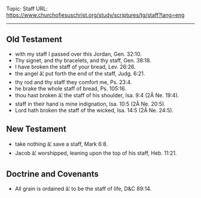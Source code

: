 Topic: Staff
URL: https://www.churchofjesuschrist.org/study/scriptures/tg/staff?lang=eng

---

## Old Testament

- with my staff I passed over this Jordan, Gen. 32:10.
- Thy signet, and thy bracelets, and thy staff, Gen. 38:18.
- I have broken the staff of your bread, Lev. 26:26.
- the angel â¦ put forth the end of the staff, Judg. 6:21.
- thy rod and thy staff they comfort me, Ps. 23:4.
- he brake the whole staff of bread, Ps. 105:16.
- thou hast broken â¦ the staff of his shoulder, Isa. 9:4 (2Â Ne. 19:4).
- staff in their hand is mine indignation, Isa. 10:5 (2Â Ne. 20:5).
- Lord hath broken the staff of the wicked, Isa. 14:5 (2Â Ne. 24:5).

## New Testament

- take nothing â¦ save a staff, Mark 6:8.
- Jacob â¦ worshipped, leaning upon the top of his staff, Heb. 11:21.

## Doctrine and Covenants

- All grain is ordained â¦ to be the staff of life, D&C 89:14.

